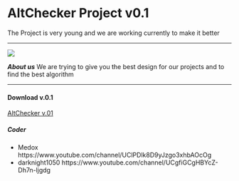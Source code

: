 AltChecker Project v0.1
===
The Project is very young and we are working currently to make it better

---

<img src="http://veiv.de/AltChecker.png">


***About us***
We are trying to give you the best design for our projects and to find the best algorithm 

---

<h4>Download v.0.1</h4>
<a href="veiv.de/AltChecker.zip" download>AltChecker v.01</a>


<h5>Coder</h5>
<ul>
<li> Medox https://www.youtube.com/channel/UClPDlk8D9yJzgo3xhbAOcOg</li>
<li> darknight1050 https://www.youtube.com/channel/UCgfiGCgHBYcZ-Dh7n-ljgdg</li>
</ul>

